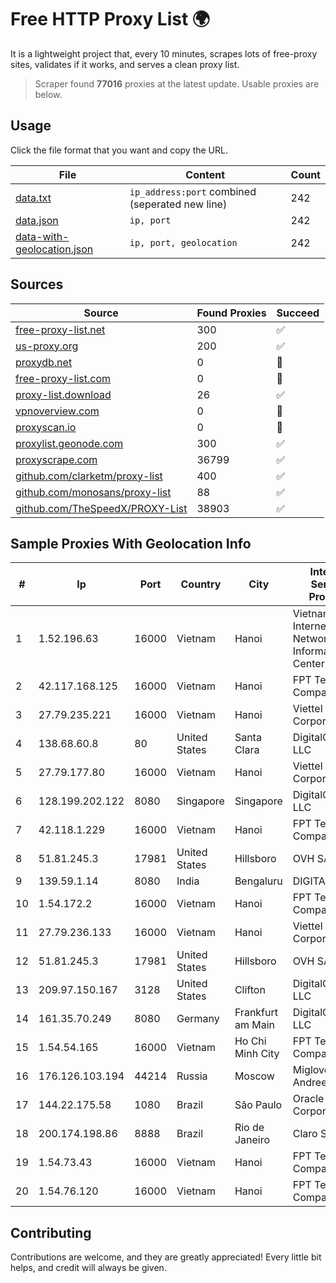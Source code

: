 
# Free HTTP Proxy List 🌍

It is a lightweight project that, every 10 minutes, scrapes lots of free-proxy sites, validates if it works, and serves a clean proxy list.


> Scraper found **77016** proxies at the latest update. Usable proxies are below.

## Usage

Click the file format that you want and copy the URL.


|File|Content|Count|
|----|-------|-----|
|[data.txt](https://raw.githubusercontent.com/themiralay/Proxy-List-World/master/data.txt)|`ip_address:port` combined (seperated new line)|242|
|[data.json](https://raw.githubusercontent.com/themiralay/Proxy-List-World/master/data.json)|`ip, port`|242|
|[data-with-geolocation.json](https://raw.githubusercontent.com/themiralay/Proxy-List-World/master/data-with-geolocation.json)|`ip, port, geolocation`|242|

## Sources

|Source|Found Proxies|Succeed|
|------|-------------|-------|
|[free-proxy-list.net](https://free-proxy-list.net)|300|✅|
|[us-proxy.org](https://www.us-proxy.org)|200|✅|
|[proxydb.net](http://proxydb.net)|0|🚫|
|[free-proxy-list.com](https://free-proxy-list.com/?page=&port=&type%5B%5D=http&type%5B%5D=https&up_time=0&search=Search)|0|🚫|
|[proxy-list.download](https://www.proxy-list.download/HTTP)|26|✅|
|[vpnoverview.com](https://vpnoverview.com/privacy/anonymous-browsing/free-proxy-servers)|0|🚫|
|[proxyscan.io](https://www.proxyscan.io)|0|🚫|
|[proxylist.geonode.com](https://proxylist.geonode.com/api/proxy-list?limit=300&page=1&sort_by=lastChecked&sort_type=desc&protocols=http,https)|300|✅|
|[proxyscrape.com](https://api.proxyscrape.com/v2/?request=displayproxies&protocol=http&timeout=10000&country=all&ssl=all&anonymity=all)|36799|✅|
|[github.com/clarketm/proxy-list](https://raw.githubusercontent.com/clarketm/proxy-list/master/proxy-list-raw.txt)|400|✅|
|[github.com/monosans/proxy-list](https://raw.githubusercontent.com/monosans/proxy-list/main/proxies/http.txt)|88|✅|
|[github.com/TheSpeedX/PROXY-List](https://raw.githubusercontent.com/TheSpeedX/PROXY-List/master/http.txt)|38903|✅|


## Sample Proxies With Geolocation Info

|#|Ip|Port|Country|City|Internet Service Provider|
|-|--|----|-------|----|-------------------------|
|1|1.52.196.63|16000|Vietnam|Hanoi|Vietnam Internet Network Information Center|
|2|42.117.168.125|16000|Vietnam|Hanoi|FPT Telecom Company|
|3|27.79.235.221|16000|Vietnam|Hanoi|Viettel Corporation|
|4|138.68.60.8|80|United States|Santa Clara|DigitalOcean, LLC|
|5|27.79.177.80|16000|Vietnam|Hanoi|Viettel Corporation|
|6|128.199.202.122|8080|Singapore|Singapore|DigitalOcean, LLC|
|7|42.118.1.229|16000|Vietnam|Hanoi|FPT Telecom Company|
|8|51.81.245.3|17981|United States|Hillsboro|OVH SAS|
|9|139.59.1.14|8080|India|Bengaluru|DIGITALOCEAN|
|10|1.54.172.2|16000|Vietnam|Hanoi|FPT Telecom Company|
|11|27.79.236.133|16000|Vietnam|Hanoi|Viettel Corporation|
|12|51.81.245.3|17981|United States|Hillsboro|OVH SAS|
|13|209.97.150.167|3128|United States|Clifton|DigitalOcean, LLC|
|14|161.35.70.249|8080|Germany|Frankfurt am Main|DigitalOcean, LLC|
|15|1.54.54.165|16000|Vietnam|Ho Chi Minh City|FPT Telecom Company|
|16|176.126.103.194|44214|Russia|Moscow|Miglovets Egor Andreevich|
|17|144.22.175.58|1080|Brazil|São Paulo|Oracle Corporation|
|18|200.174.198.86|8888|Brazil|Rio de Janeiro|Claro S.A|
|19|1.54.73.43|16000|Vietnam|Hanoi|FPT Telecom Company|
|20|1.54.76.120|16000|Vietnam|Hanoi|FPT Telecom Company|



## Contributing

Contributions are welcome, and they are greatly appreciated! Every
little bit helps, and credit will always be given.

